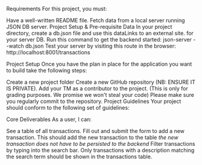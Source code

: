 Requirements
For this project, you must:

Have a well-written README file.
Fetch data from a local server running JSON DB server.
Project Setup & Pre-requisite Data
In your project directory, create a db.json file and use this dataLinks to an external site. for your server DB.
Run this command to get the backend started: json-server --watch db.json
Test your server by visiting this route in the browser: http://localhost:8001/transactions
 

Project Setup
Once you have the plan in place for the application you want to build take the following steps:

Create a new project folder
Create a new GitHub repository (NB: ENSURE IT IS PRIVATE).
Add your TM as a contributor to the project. (This is only for grading purposes. We promise we won't steal your code)
Please make sure you regularly commit to the repository.
Project Guidelines
Your project should conform to the following set of guidelines:

Core Deliverables
As a user, I can:

See a table of all transactions.
 Fill out and submit the form to add a new transaction. This should add the new transaction to the table *the new transaction does not have to be persisted to the backend*
Filter transactions by typing into the search bar. Only transactions with a description matching the search term should be shown in the transactions table.